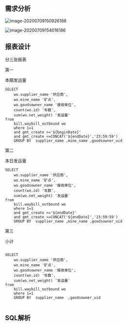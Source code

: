 ## 需求分析

![image-20200709150926188](https://gitee.com/cdx_dayshow/picBed/raw/master/img/image-20200709150926188.png)

![image-20200709154016186](https://gitee.com/cdx_dayshow/picBed/raw/master/img/image-20200709154016186.png)

## 报表设计

分三张报表

第一

本期发运量

```
SELECT
	wo.supplier_name '供应商',
	wo.mine_name '矿点',
	wo.goodsowner_name '接收单位',
	count(wo.id) '车数',
	sum(wo.net_weight) '发运量'
from
	bill.waybill_outbound wo
	where 1=1 
	and gmt_create >='${beginDate}'
	and gmt_create <=CONCAT('${endDate}','23:59:59') 
	GROUP BY  supplier_name ,mine_name ,goodsowner_uid 
```

第二

本日发运量

```
SELECT
	wo.supplier_name '供应商',
	wo.mine_name '矿点',
	wo.goodsowner_name '接收单位',
	count(wo.id) '车数',
	sum(wo.net_weight) '发运量'
from
	bill.waybill_outbound wo
	where 1=1 
	and gmt_create >='${endDate}'
	and gmt_create <=CONCAT('${endDate}','23:59:59') 
	GROUP BY  supplier_name ,mine_name ,goodsowner_uid 
```

第三

小计

```
	
SELECT
	wo.supplier_name '供应商',
	wo.mine_name '矿点',
	wo.goodsowner_name '接收单位',
	count(wo.id) '车数',
	sum(wo.net_weight) '发运量'
from
	bill.waybill_outbound wo
	where 1=1 
	GROUP BY  supplier_name  ,goodsowner_uid 	
	
```



## SQL解析